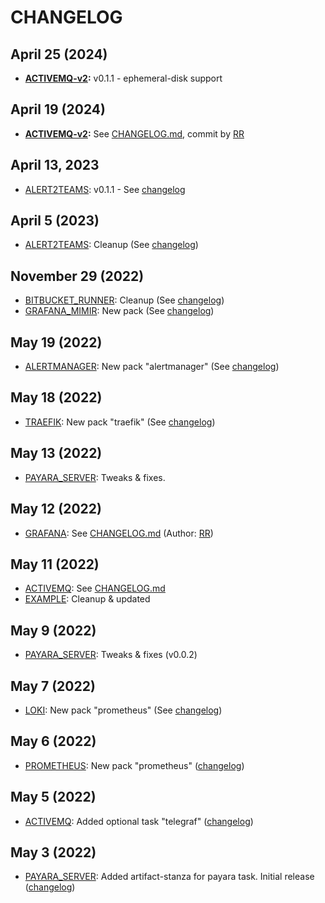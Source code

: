 # CHANGELOG

## April 25 (2024)
  * **[ACTIVEMQ-v2](packs/activemq-v2/README.md):** v0.1.1 - ephemeral-disk support

## April 19 (2024)
  * **[ACTIVEMQ-v2](packs/activemq-v2/README.md):** See [CHANGELOG.md](packs/activemq-v2/CHANGELOG.md), commit by [RR]

## April 13, 2023
  * [ALERT2TEAMS](packs/alert2teams/README.md): v0.1.1 - See [changelog](packs/alert2teams/CHANGELOG.md)

## April 5 (2023)
  * [ALERT2TEAMS](packs/alert2teams/README.md): Cleanup (See [changelog](packs/alert2teams/CHANGELOG.md))

## November 29 (2022)
  * [BITBUCKET_RUNNER](packs/bitbucket_runner/README.md): Cleanup (See [changelog](packs/bitbucket_runner/CHANGELOG.md))
  * [GRAFANA_MIMIR](packs/grafana_mimir/README.md): New pack (See [changelog](packs/grafana_mimir/CHANGELOG.md))

## May 19 (2022)
  * [ALERTMANAGER](packs/alertmanager/README.md): New pack "alertmanager" (See [changelog](packs/alertmanager/CHANGELOG.md))

## May 18 (2022)
  * [TRAEFIK](packs/traefik/README.md): New pack "traefik" (See [changelog](packs/traefik/CHANGELOG.md))

## May 13 (2022)
  * [PAYARA_SERVER](packs/payara_server/README.md): Tweaks & fixes.

## May 12 (2022)
  * [GRAFANA](packs/grafana/README.md): See [CHANGELOG.md](packs/grafana/CHANGELOG.md) (Author: [RR])

## May 11 (2022)
  * [ACTIVEMQ](packs/activemq/README.md): See [CHANGELOG.md](packs/activemq/CHANGELOG.md)
  * [EXAMPLE](packs/example/README.md): Cleanup & updated

## May 9 (2022)
  * [PAYARA_SERVER](packs/payara_server/README.md): Tweaks & fixes (v0.0.2)

## May 7 (2022)
  * [LOKI](packs/loki/README.md): New pack "prometheus" (See [changelog](packs/loki/CHANGELOG.md))

## May 6 (2022)
  * [PROMETHEUS](packs/prometheus/README.md): New pack "prometheus" ([changelog](packs/prometheus/CHANGELOG.md))

## May 5 (2022)
  * [ACTIVEMQ](packs/activemq/README.md): Added optional task "telegraf" ([changelog](packs/activemq/CHANGELOG.md))

## May 3 (2022)
  * [PAYARA_SERVER](packs/payara_server/README.md): Added artifact-stanza for payara task. Initial release ([changelog](packs/payara_server/CHANGELOG.md))


[RR]: rune.ronneseth@kred.no
